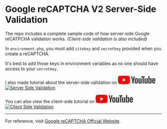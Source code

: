 # Google reCAPTCHA V2 Server-Side Validation

The repo includes a complete sample code of how server-side Google reCATPCHA validation works. *(Client-side validation is also included)*

In `environment.php`, you must add `sitekey` and `secretkey` provided when you create a reCAPTCHA.

It's best to add those keys in environment variables as no one should have access to your `secretkey`.

I also made tutorial about the server-side validation on ![YouTube](/images/yt.png "YouTube Logo") [![Server Side Validation](https://img.youtube.com/vi/oJzGpDbeSuA/0.jpg)](https://www.youtube.com/watch?v=oJzGpDbeSuA)

You can also view the client-side tutorial on ![YouTube](/images/yt.png "YouTube Logo") [![Client Side Validation](https://img.youtube.com/vi/okaZ6OIqlzs/0.jpg)](https://www.youtube.com/watch?v=okaZ6OIqlzs)

----------

For reference, visit [Google reCAPTCHA Official Website](https://developers.google.com/recaptcha/).